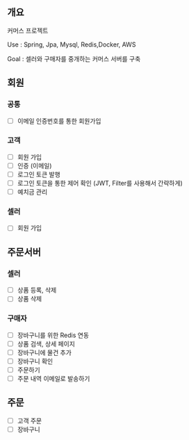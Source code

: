## 개요
커머스 프로젝트

Use : Spring, Jpa, Mysql, Redis,Docker, AWS

Goal : 셀러와 구매자를 중개하는 커머스 서버를 구축

## 회원
### 공통
- [ ] 이메일 인증번호를 통한 회원가입
### 고객
- [ ] 회원 가입
- [ ] 인증 (이메일)
- [ ] 로그인 토큰 발행
- [ ] 로그인 토큰을 통한 제어 확인 (JWT, Filter를 사용해서 간략하게)
- [ ] 예치금 관리
### 셀러
- [ ] 회원 가입

## 주문서버
### 셀러
- [ ] 상품 등록, 삭제
- [ ] 상품 삭제
### 구매자
- [ ] 장바구니를 위한 Redis 연동
- [ ] 상품 검색, 상세 페이지
- [ ] 장바구니에 물건 추가
- [ ] 장바구니 확인
- [ ] 주문하기
- [ ] 주문 내역 이메일로 발송하기

## 주문
- [ ] 고객 주문
- [ ] 장바구니
